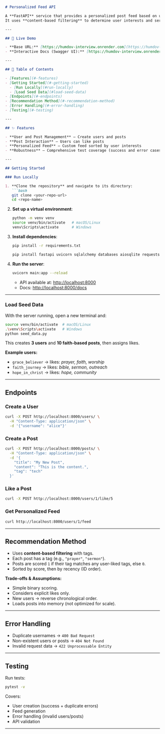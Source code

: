 ````markdown
# Personalized Feed API

A **FastAPI** service that provides a personalized post feed based on user likes.  
It uses **content-based filtering** to determine user interests and serve relevant content.

---

## 🚀 Live Demo

- **Base URL:** [https://humdov-interview.onrender.com](https://humdov-interview.onrender.com)  
- **Interactive Docs (Swagger UI):** [https://humdov-interview.onrender.com/docs](https://humdov-interview.onrender.com/docs)

---

## 📑 Table of Contents

- [Features](#-features)  
- [Getting Started](#-getting-started)  
  - [Run Locally](#run-locally)  
  - [Load Seed Data](#load-seed-data)  
- [Endpoints](#-endpoints)  
- [Recommendation Method](#-recommendation-method)  
- [Error Handling](#-error-handling)  
- [Testing](#-testing)  

---

## ✨ Features

- **User and Post Management** – Create users and posts  
- **Post Interaction** – Users can like posts  
- **Personalized Feed** – Custom feed sorted by user interests  
- **Robustness** – Comprehensive test coverage (success and error cases)  

---

## Getting Started

### Run Locally

1. **Clone the repository** and navigate to its directory:
   ```bash
   git clone <your-repo-url>
   cd <repo-name>
````

2. **Set up a virtual environment**:

   ```bash
   python -m venv venv
   source venv/bin/activate   # macOS/Linux
   venv\Scripts\activate      # Windows
   ```

3. **Install dependencies**:

   ```bash
   pip install -r requirements.txt
   ```

   ```bash
   pip install fastapi uvicorn sqlalchemy databases aiosqlite requests pytest httpx psycopg2-binary
   ```

4. **Run the server**:

   ```bash
   uvicorn main:app --reload
   ```

   * API available at: [http://localhost:8000](http://localhost:8000)
   * Docs: [http://localhost:8000/docs](http://localhost:8000/docs)

---

### Load Seed Data

With the server running, open a new terminal and:

```bash
source venv/bin/activate  # macOS/Linux
.\venv\Scripts\activate   # Windows
python seed_data.py
```

This creates **3 users** and **10 faith-based posts**, then assigns likes.

**Example users:**

* `grace_believer` → likes: *prayer, faith, worship*
* `faith_journey` → likes: *bible, sermon, outreach*
* `hope_in_christ` → likes: *hope, community*

---

## Endpoints

### Create a User

```bash
curl -X POST http://localhost:8000/users/ \
  -H "Content-Type: application/json" \
  -d '{"username": "alice"}'
```

### Create a Post

```bash
curl -X POST http://localhost:8000/posts/ \
  -H "Content-Type: application/json" \
  -d '{
    "title": "My New Post",
    "content": "This is the content.",
    "tag": "tech"
  }'
```

### Like a Post

```bash
curl -X POST http://localhost:8000/users/1/like/5
```

### Get Personalized Feed

```bash
curl http://localhost:8000/users/1/feed
```

---

## Recommendation Method

* Uses **content-based filtering** with tags.
* Each post has a tag (e.g., `"prayer"`, `"sermon"`).
* Posts are scored `1` if their tag matches any user-liked tags, else `0`.
* Sorted by score, then by recency (ID order).

**Trade-offs & Assumptions:**

* Simple binary scoring.
* Considers explicit likes only.
* New users → reverse chronological order.
* Loads posts into memory (not optimized for scale).

---

## Error Handling

* Duplicate usernames → `400 Bad Request`
* Non-existent users or posts → `404 Not Found`
* Invalid request data → `422 Unprocessable Entity`

---

## Testing

Run tests:

```bash
pytest -v
```

Covers:

* User creation (success + duplicate errors)
* Feed generation
* Error handling (invalid users/posts)
* API validation

---
